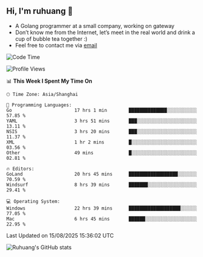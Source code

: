 ## Hi, I'm ruhuang 👋

- A Golang programmer at a small company, working on gateway
- Don’t know me from the Internet, let’s meet in the real world and drink a cup of bubble tea together :)
- Feel free to contact me via [email](mailto:ruhuang2001@gmail.com)
<!--START_SECTION:waka-->
![Code Time](http://img.shields.io/badge/Code%20Time-782%20hrs%2012%20mins-blue)

![Profile Views](http://img.shields.io/badge/Profile%20Views-0-blue)

📊 **This Week I Spent My Time On** 

```text
🕑︎ Time Zone: Asia/Shanghai

💬 Programming Languages: 
Go                       17 hrs 1 min        ██████████████░░░░░░░░░░░   57.85 % 
YAML                     3 hrs 51 mins       ███░░░░░░░░░░░░░░░░░░░░░░   13.11 % 
NSIS                     3 hrs 20 mins       ███░░░░░░░░░░░░░░░░░░░░░░   11.37 % 
XML                      1 hr 2 mins         █░░░░░░░░░░░░░░░░░░░░░░░░   03.56 % 
Other                    49 mins             █░░░░░░░░░░░░░░░░░░░░░░░░   02.81 % 

🔥 Editors: 
GoLand                   20 hrs 45 mins      ██████████████████░░░░░░░   70.59 % 
Windsurf                 8 hrs 39 mins       ███████░░░░░░░░░░░░░░░░░░   29.41 % 

💻 Operating System: 
Windows                  22 hrs 39 mins      ███████████████████░░░░░░   77.05 % 
Mac                      6 hrs 45 mins       ██████░░░░░░░░░░░░░░░░░░░   22.95 % 
```


 Last Updated on 15/08/2025 15:36:02 UTC
<!--END_SECTION:waka-->

![Ruhuang's GitHub stats](https://github-readme-stats.vercel.app/api?username=ruhuang2001&count_private=true&hide_title=true&show_icons=true&theme=vue)

